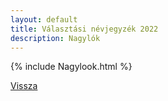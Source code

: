 ```yaml
---
layout: default
title: Választási névjegyzék 2022
description: Nagylók
---
```


{% include Nagylook.html %}

[Vissza](./)